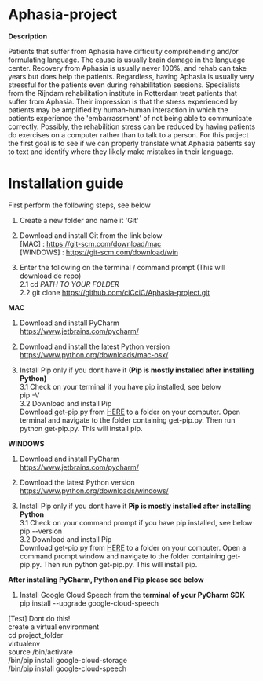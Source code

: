 # Aphasia-project

**Description**

Patients that suffer from Aphasia have difficulty comprehending and/or formulating language. 
The cause is usually brain damage in the language center. Recovery from Aphasia is usually never 100%, and rehab can take years but does help the patients. 
Regardless, having Aphasia is usually very stressful for the patients even during rehabilitation sessions. Specialists from the Rijndam rehabilitation institute in Rotterdam treat patients that suffer from Aphasia. 
Their impression is that the stress experienced by patients may be amplified by human-human interaction in which the patients experience the 'embarrassment' of not being able to communicate correctly. 
Possibly, the rehabilition stress can be reduced by having patients do exercises on a computer rather than to talk to a person. For this project the first goal is to see if we can properly translate what Aphasia patients say to text and identify where they likely make mistakes in their language.

# Installation guide

First perform the following steps, see below
1. Create a new folder and name it 'Git'

2. Download and install Git from the link below<br>
[MAC] : https://git-scm.com/download/mac <br>
[WINDOWS] : https://git-scm.com/download/win

2. Enter the following on the terminal / command prompt (This will download de repo)<br>
2.1 cd <i>PATH TO YOUR FOLDER</i> <br>
2.2 git clone https://github.com/ciCciC/Aphasia-project.git


**MAC**
1. Download and install PyCharm<br>
https://www.jetbrains.com/pycharm/

2. Download and install the latest Python version<br>
https://www.python.org/downloads/mac-osx/

3. Install Pip only if you dont have it **(Pip is mostly installed after installing Python)**<br>
3.1 Check on your terminal if you have pip installed, see below<br>
pip -V<br>
3.2 Download and install Pip<br>
Download get-pip.py from <a href="https://pip.pypa.io/en/stable/installing/">HERE</a> to a folder on your computer. Open terminal and navigate to the folder containing get-pip.py. Then run python get-pip.py. This will install pip.

**WINDOWS**
1. Download and install PyCharm<br>
https://www.jetbrains.com/pycharm/

2. Download the latest Python version<br>
https://www.python.org/downloads/windows/

3. Install Pip only if you dont have it **Pip is mostly installed after installing Python**<br>
3.1 Check on your command prompt if you have pip installed, see below<br>
pip --version<br>
3.2 Download and install Pip<br>
Download get-pip.py from <a href="https://pip.pypa.io/en/stable/installing/">HERE</a> to a folder on your computer. Open a command prompt window and navigate to the folder containing get-pip.py. Then run python get-pip.py. This will install pip.

**After installing PyCharm, Python and Pip please see below**

1. Install Google Cloud Speech from the **terminal of your PyCharm SDK**<br>
pip install --upgrade google-cloud-speech <br>

[Test] Dont do this!<br>
create a virtual environment<br>
cd project_folder<br>
virtualenv <your-env-NAME><br>
source <your-env-NAME>/bin/activate<br>
<your-env-NAME>/bin/pip install google-cloud-storage<br>
<your-env-NAME>/bin/pip install google-cloud-speech<br>
